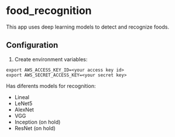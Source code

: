 # food_recognition
This app uses deep learning models to detect and recognize foods.

## Configuration 

1. Create environment variables:

```
export AWS_ACCESS_KEY_ID=<your access key id>
export AWS_SECRET_ACCESS_KEY=<your secret key>
```


Has diferents models for recognition:
- Lineal
- LeNet5
- AlexNet
- VGG
- Inception (on hold)
- ResNet (on hold)






